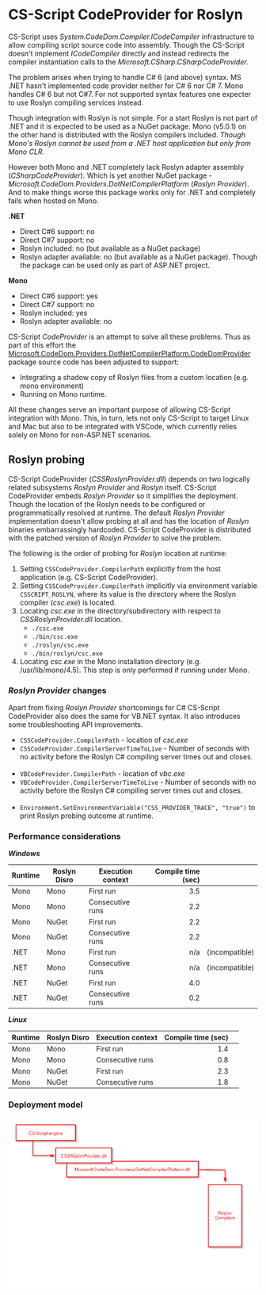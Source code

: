 # CS-Script CodeProvider for Roslyn

CS-Script uses _System.CodeDom.Compiler.ICodeCompiler_ infrastructure to allow compiling script source code into assembly. Though the CS-Script doesn't implement _ICodeCompiler_ directly and instead redirects the compiler instantiation calls to the _Microsoft.CSharp.CSharpCodeProvider_.

The problem arises when trying to handle C# 6 (and above) syntax. MS .NET hasn't implemented code provider neither for C# 6 nor C# 7. Mono handles C# 6 but not C#7. For not supported syntax features one expecter to use Roslyn compiling services instead. 

Though integration with Roslyn is not simple. For a start Roslyn is not part of .NET and it is expected to be used as a NuGet package. Mono (v5.0.1) on the other hand is distributed with the Roslyn compilers included. _Though Mono's Roslyn cannot be used from a .NET host application but only from Mono CLR._ 

However both Mono and .NET completely lack Roslyn adapter assembly (_CSharpCodeProvider_). Which is yet another NuGet package - _Microsoft.CodeDom.Providers.DotNetCompilerPlatform_ (_Roslyn Provider_). And to make things worse this package works only for .NET and completely fails when hosted on Mono. 

__.NET__
- Direct C#6 support: no 
- Direct C#7 support: no
- Roslyn included: no (but available as a NuGet package)
- Roslyn adapter available: no (but available as a NuGet package). Though the package can be used only as part of ASP.NET project.

__Mono__
- Direct C#6 support: yes 
- Direct C#7 support: no
- Roslyn included: yes
- Roslyn adapter available: no

CS-Script _CodeProvider_ is an attempt to solve all these problems. Thus as part of this effort the [Microsoft.CodeDom.Providers.DotNetCompilerPlatform.CodeDomProvider](https://github.com/aspnet/RoslynCodeDomProvider) package source code has been adjusted to support:

- Integrating a shadow copy of Roslyn files from a custom location (e.g. mono environment)
- Running on Mono runtime.

All these changes serve an important purpose of allowing CS-Script  integration with Mono. This, in turn, lets not only CS-Script to target Linux and Mac but also to be integrated with VSCode, which currently relies solely on Mono for non-ASP.NET scenarios.


## Roslyn probing

CS-Script CodeProvider (_CSSRoslynProvider.dll_) depends on two logically related subsystems _Roslyn Provider_ and _Roslyn_ itself. CS-Script CodeProvider embeds _Roslyn Provider_ so it simplifies the deployment. Though the location of the Roslyn needs to be configured or programmatically resolved at runtime. The default _Roslyn Provider_ implementation doesn't allow probing at all and has the location of _Roslyn_ binaries embarrassingly hardcoded.  CS-Script CodeProvider is distributed with the patched version of _Roslyn Provider_ to solve the problem. 

The following is the order of probing for _Roslyn_ location at runtime:
1. Setting `CSSCodeProvider.CompilerPath` explicitly from the host application (e.g. CS-Script CodeProvider).
2. Setting `CSSCodeProvider.CompilerPath` implicitly via environment variable `CSSCRIPT_ROSLYN`, where its value is the directory where the Roslyn compiler (_csc.exe_) is located.
3. Locating _csc.exe_ in the directory/subdirectory with respect to _CSSRoslynProvider.dll_ location.
    - `./csc.exe` 
    - `./bin/csc.exe`
    - `./roslyn/csc.exe`
    - `./bin/roslyn/csc.exe`
4. Locating _csc.exe_ in the Mono installation directory (e.g. /usr/lib/mono/4.5). This step is only performed if running under Mono. 
             
### _Roslyn Provider_ changes             
Apart from fixing _Roslyn Provider_ shortcomings for C# CS-Script CodeProvider also does the same for VB.NET syntax. It also introduces some troubleshooting API improvements.

* `CSSCodeProvider.CompilerPath` - location of _csc.exe_
* `CSSCodeProvider.CompilerServerTimeToLive` - Number of seconds with no activity before the Roslyn C# compiling server times out and closes.</br></br>
* `VBCodeProvider.CompilerPath` - location of _vbc.exe_
* `VBCodeProvider.CompilerServerTimeToLive` - Number of seconds with no activity before the Roslyn C# compiling server times out and closes.</br></br>
* `Environment.SetEnvironmentVariable("CSS_PROVIDER_TRACE", "true")` to print Roslyn probing outcome at runtime.  


### Performance considerations

__*Windows*__


|Runtime| Roslyn Disro | Execution context | Compile time (sec) |           |
|-------| -------------|-------------------| ------------------:|-------------------|
| Mono  | Mono         | First run         |                3.5 |                   |
| Mono  | Mono         | Consecutive runs  |                2.2 |                   |
| Mono  | NuGet        | First run         |                2.2 |                   |
| Mono  | NuGet        | Consecutive runs  |                2.2 |                   |
| .NET  | Mono         | First run         |                n/a |    (incompatible) |
| .NET  | Mono         | Consecutive runs  |                n/a |    (incompatible) |
| .NET  | NuGet        | First run         |                4.0 |                   |
| .NET  | NuGet        | Consecutive runs  |                0.2 |                   |

__*Linux*__


|Runtime| Roslyn Disro | Execution context | Compile time (sec) |         |
|-------| -------------|-------------------| ------------------:|-------------------|
| Mono  | Mono         | First run         |                1.4 |                   |
| Mono  | Mono         | Consecutive runs  |                0.8 |                   |
| Mono  | NuGet        | First run         |                2.3 |                   |
| Mono  | NuGet        | Consecutive runs  |                1.8 |                   |

### Deployment model

![](deployment_model.png)